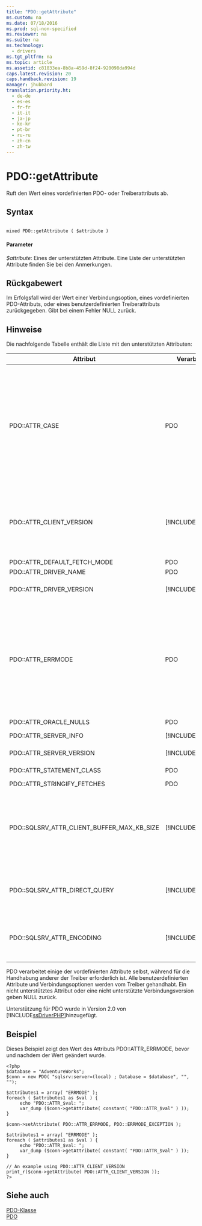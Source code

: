 ```yaml
---
title: "PDO::getAttribute"
ms.custom: na
ms.date: 07/18/2016
ms.prod: sql-non-specified
ms.reviewer: na
ms.suite: na
ms.technology: 
  - drivers
ms.tgt_pltfrm: na
ms.topic: article
ms.assetid: c81833ea-8b8a-459d-8f24-920098da994d
caps.latest.revision: 20
caps.handback.revision: 19
manager: jhubbard
translation.priority.ht: 
  - de-de
  - es-es
  - fr-fr
  - it-it
  - ja-jp
  - ko-kr
  - pt-br
  - ru-ru
  - zh-cn
  - zh-tw
---
```

# PDO::getAttribute
Ruft den Wert eines vordefinierten PDO- oder Treiberattributs ab.  
  
## Syntax  
  
```  
  
mixed PDO::getAttribute ( $attribute )  
```  
  
#### Parameter  
*$attribute*: Eines der unterstützten Attribute. Eine Liste der unterstützten Attribute finden Sie bei den Anmerkungen.  
  
## Rückgabewert  
Im Erfolgsfall wird der Wert einer Verbindungsoption, eines vordefinierten PDO-Attributs, oder eines benutzerdefinierten Treiberattributs zurückgegeben. Gibt bei einem Fehler NULL zurück.  
  
## Hinweise  
Die nachfolgende Tabelle enthält die Liste mit den unterstützten Attributen:  
  
|Attribut|Verarbeitet von|Unterstützte Werte|Beschreibung|  
|-------------|----------------|--------------------|---------------|  
|PDO::ATTR\_CASE|PDO|PDO::CASE\_LOWER<br /><br />PDO::CASE\_NATURAL<br /><br />PDO::CASE\_UPPER|Dies gibt an, ob die Spaltennamen entweder groß oder klein geschrieben sein sollen. PDO::CASE\_LOWER erzwingt die Schreibung der Spaltennamen in Kleinbuchstaben, PDO::CASE\_NATURAL belässt die Spaltennamen so wie sie aus der Datenbank zurückgegeben wurden und PDO::CASE\_UPPER erzwingt die Schreibung der Spaltennamen in Großbuchstaben.<br /><br />Der Standardwert ist PDO::CASE\_NATURAL.<br /><br />Dieses Attribut kann auch mit PDO::setAttribute eingerichtet werden.|  
|PDO::ATTR\_CLIENT\_VERSION|[!INCLUDE[ssDriverPHP](../content/includes/ssDriverPHP_md.md)]|Ein Array von Zeichenfolgen|Beschreibt die Version des Treibers und der verbundenen Bibliotheken Gibt ein Array mit den folgenden Elementen zurück: ODBC-Version \(*MajorVer*.*MinorVer*\), [!INCLUDE[ssNoVersion](../content/includes/ssNoVersion_md.md)] Name und Version der nativen Client-DLL, [!INCLUDE[ssDriverPHP](../content/includes/ssDriverPHP_md.md)]-Version \(*MajorVer*.*MinorVer*.*BuildNumber*.*Revision*\)|  
|PDO::ATTR\_DEFAULT\_FETCH\_MODE|PDO|Siehe PDO-Dokumentation.|Siehe PDO-Dokumentation.|  
|PDO::ATTR\_DRIVER\_NAME|PDO|String|Gibt immer „sqlsrv“ zurück.|  
|PDO::ATTR\_DRIVER\_VERSION|[!INCLUDE[ssDriverPHP](../content/includes/ssDriverPHP_md.md)]|String|Gibt die [!INCLUDE[ssDriverPHP](../content/includes/ssDriverPHP_md.md)]-Version \(*MajorVer*.*MinorVer*.*BuildNumber*.*Revision* an.\)|  
|PDO::ATTR\_ERRMODE|PDO|PDO::ERRMODE\_SILENT<br /><br />PDO::ERRMODE\_WARNING<br /><br />PDO::ERRMODE\_EXCEPTION|Gibt an, wie Fehler vom Treiber behandelt werden sollen.<br /><br />PDO::ERRMODE\_SILENT \(der Standardwert\) legt die Fehlercodes und -informationen fest.<br /><br />PDO::ERRMODE\_WARNING löst eine \_WARNUNG aus.<br /><br />PDO::ERRMODE\_EXCEPTION löst eine Ausnahme aus.<br /><br />Dieses Attribut kann auch mit PDO::setAttribute eingerichtet werden.|  
|PDO::ATTR\_ORACLE\_NULLS|PDO|Siehe PDO-Dokumentation.|Siehe PDO-Dokumentation.|  
|PDO::ATTR\_SERVER\_INFO|[!INCLUDE[ssDriverPHP](../content/includes/ssDriverPHP_md.md)]|Array aus drei Elementen|Gibt die aktuelle Datenbank, SQL Server-Version und SQL  Server-Instanz zurück.|  
|PDO::ATTR\_SERVER\_VERSION|[!INCLUDE[ssDriverPHP](../content/includes/ssDriverPHP_md.md)]|String|Gibt die SQL Server-Version \(*Major*.*Minor*.*BuildNumber* an.\)|  
|PDO::ATTR\_STATEMENT\_CLASS|PDO|Siehe PDO-Dokumentation.|Siehe PDO-Dokumentation. \(gibt PDOStatement zurück.\)|  
|PDO::ATTR\_STRINGIFY\_FETCHES|PDO|Siehe PDO-Dokumentation.|Siehe PDO-Dokumentation.|  
|PDO::SQLSRV\_ATTR\_CLIENT\_BUFFER\_MAX\_KB\_SIZE|[!INCLUDE[ssDriverPHP](../content/includes/ssDriverPHP_md.md)]|1 bis zur Grenze des PHP-Speichers.|Konfiguriert die Größe des Puffers, der das Resultset für einen clientseitigen Cursor enthält.<br /><br />Die Standardeinstellung ist 10240 KB \(10 MB\).<br /><br />Weitere Informationen zu clientseitigen Cursorn finden Sie unter [Cursortypen &#40;SQLSRV Driver&#41;](../Topic/Cursor%20Types%20(SQLSRV%20Driver).md).|  
|PDO::SQLSRV\_ATTR\_DIRECT\_QUERY|[!INCLUDE[ssDriverPHP](../content/includes/ssDriverPHP_md.md)]|true<br /><br />false|Legt fest, ob eine direkte oder eine vorbereitete Anweisung ausgeführt wird. Weitere Informationen finden Sie unter [Direkte Anweisungsausführung und vorbereitete Anweisungsausführung im PDO_SQLSRV-Treiber](../Topic/Direct%20Statement%20Execution%20and%20Prepared%20Statement%20Execution%20in%20the%20PDO_SQLSRV%20Driver.md).|  
|PDO::SQLSRV\_ATTR\_ENCODING|[!INCLUDE[ssDriverPHP](../content/includes/ssDriverPHP_md.md)]|Einer der folgenden Typen:<br /><br />PDO::SQLSRV\_ENCODING\_UTF8<br /><br />PDO::SQLSRV\_ENCODING\_SYSTEM|Legt die Zeichensatzcodierung fest, die vom Treiber verwendet wird, um mit dem Server zu kommunizieren<br /><br />Der Standardwert ist PDO::SQLSRV\_ENCODING\_UTF8.|  
  
PDO verarbeitet einige der vordefinierten Attribute selbst, während für die Handhabung anderer der Treiber erforderlich ist. Alle benutzerdefinierten Attribute und Verbindungsoptionen werden vom Treiber gehandhabt. Ein nicht unterstütztes Attribut oder eine nicht unterstützte Verbindungsversion geben NULL zurück.  
  
Unterstützung für PDO wurde in Version 2.0 von [!INCLUDE[ssDriverPHP](../content/includes/ssDriverPHP_md.md)]hinzugefügt.  
  
## Beispiel  
Dieses Beispiel zeigt den Wert des Attributs PDO::ATTR\_ERRMODE, bevor und nachdem der Wert geändert wurde.  
  
```  
<?php  
$database = "AdventureWorks";  
$conn = new PDO( "sqlsrv:server=(local) ; Database = $database", "", "");  
  
$attributes1 = array( "ERRMODE" );  
foreach ( $attributes1 as $val ) {  
     echo "PDO::ATTR_$val: ";  
     var_dump ($conn->getAttribute( constant( "PDO::ATTR_$val" ) ));  
}  
  
$conn->setAttribute( PDO::ATTR_ERRMODE, PDO::ERRMODE_EXCEPTION );  
  
$attributes1 = array( "ERRMODE" );  
foreach ( $attributes1 as $val ) {  
     echo "PDO::ATTR_$val: ";  
     var_dump ($conn->getAttribute( constant( "PDO::ATTR_$val" ) ));  
}  
  
// An example using PDO::ATTR_CLIENT_VERSION  
print_r($conn->getAttribute( PDO::ATTR_CLIENT_VERSION ));  
?>  
```  
  
## Siehe auch  
[PDO-Klasse](../content/PDO-Class.md)  
[PDO](http://go.microsoft.com/fwlink/?LinkID=187441)  
  
